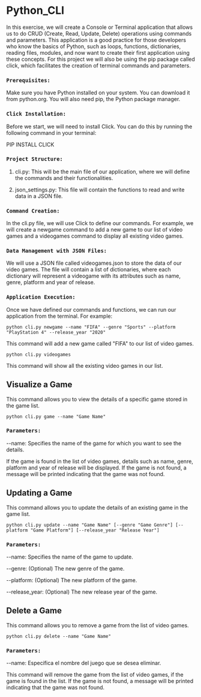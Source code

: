 # Python_CLI

In this exercise, we will create a Console or Terminal application that allows us to do CRUD (Create, Read, Update, Delete) operations using commands and parameters. This application is a good practice for those developers who know the basics of Python, such as loops, functions, dictionaries, reading files, modules, and now want to create their first application using these concepts. For this project we will also be using the pip package called click, which facilitates the creation of terminal commands and parameters.

### `Prerequisites:`

Make sure you have Python installed on your system. You can download it from python.org. You will also need pip, the Python package manager.

### `Click Installation:`

Before we start, we will need to install Click. You can do this by running the following command in your terminal:

PIP INSTALL CLICK

### `Project Structure:`

1. cli.py: This will be the main file of our application, where we will define the commands and their functionalities.

2. json_settings.py: This file will contain the functions to read and write data in a JSON file.

### `Command Creation:`

In the cli.py file, we will use Click to define our commands. For example, we will create a newgame command to add a new game to our list of video games and a videogames command to display all existing video games.

### `Data Management with JSON Files:`

We will use a JSON file called videogames.json to store the data of our video games. The file will contain a list of dictionaries, where each dictionary will represent a videogame with its attributes such as name, genre, platform and year of release.

### `Application Execution:`

Once we have defined our commands and functions, we can run our application from the terminal. For example:

```
python cli.py newgame --name "FIFA" --genre "Sports" --platform "PlayStation 4" --release_year "2020"

```

This command will add a new game called "FIFA" to our list of video games.

```
python cli.py videogames

```

This command will show all the existing video games in our list.

## Visualize a Game

This command allows you to view the details of a specific game stored in the game list.

```
python cli.py game --name "Game Name"

```

### `Parameters:`

--name: Specifies the name of the game for which you want to see the details.

If the game is found in the list of video games, details such as name, genre, platform and year of release will be displayed. If the game is not found, a message will be printed indicating that the game was not found.

## Updating a Game

This command allows you to update the details of an existing game in the game list.

```
python cli.py update --name "Game Name" [--genre "Game Genre"] [--platform "Game Platform"] [--release_year "Release Year"]

```

### `Parameters:`

--name: Specifies the name of the game to update.

--genre: (Optional) The new genre of the game.

--platform: (Optional) The new platform of the game.

--release_year: (Optional) The new release year of the game.

## Delete a Game

This command allows you to remove a game from the list of video games.

```
python cli.py delete --name "Game Name"

```
### `Parameters:`

--name: Especifica el nombre del juego que se desea eliminar.

This command will remove the game from the list of video games, if the game is found in the list. If the game is not found, a message will be printed indicating that the game was not found.








